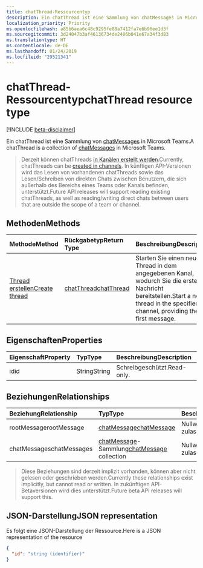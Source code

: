 ```yaml
---
title: chatThread-Ressourcentyp
description: Ein chatThread ist eine Sammlung von chatMessages in Microsoft Teams.
localization_priority: Priority
ms.openlocfilehash: a85b6aea6c48c9295fe88a7412fa7e6b96ee1d3f
ms.sourcegitcommit: 3d24047b3af46136734de2486b041e67a34f3d83
ms.translationtype: HT
ms.contentlocale: de-DE
ms.lasthandoff: 01/24/2019
ms.locfileid: "29521341"
---
```

# <a name="chatthread-resource-type"></a><span data-ttu-id="0d79c-103">chatThread-Ressourcentyp</span><span class="sxs-lookup"><span data-stu-id="0d79c-103">chatThread resource type</span></span>

[!INCLUDE [beta-disclaimer](../../includes/beta-disclaimer.md)]

<span data-ttu-id="0d79c-104">Ein chatThread ist eine Sammlung von [chatMessages](chatmessage.md) in Microsoft Teams.</span><span class="sxs-lookup"><span data-stu-id="0d79c-104">A chatThread is a collection of [chatMessages](chatmessage.md) in Microsoft Teams.</span></span>

> <span data-ttu-id="0d79c-105">Derzeit können chatThreads [in Kanälen erstellt werden](../api/channel-post-chatthreads.md).</span><span class="sxs-lookup"><span data-stu-id="0d79c-105">Currently, chatThreads can be [created in channels](../api/channel-post-chatthreads.md).</span></span>  <span data-ttu-id="0d79c-106">In künftigen API-Versionen wird das Lesen von vorhandenen chatThreads sowie das Lesen/Schreiben von direkten Chats zwischen Benutzern, die sich außerhalb des Bereichs eines Teams oder Kanals befinden, unterstützt.</span><span class="sxs-lookup"><span data-stu-id="0d79c-106">Future API releases will support reading existing chatThreads, as well as reading/writing direct chats between users that are outside the scope of a team or channel.</span></span>

## <a name="methods"></a><span data-ttu-id="0d79c-107">Methoden</span><span class="sxs-lookup"><span data-stu-id="0d79c-107">Methods</span></span>

| <span data-ttu-id="0d79c-108">Methode</span><span class="sxs-lookup"><span data-stu-id="0d79c-108">Method</span></span>       | <span data-ttu-id="0d79c-109">Rückgabetyp</span><span class="sxs-lookup"><span data-stu-id="0d79c-109">Return Type</span></span>  |<span data-ttu-id="0d79c-110">Beschreibung</span><span class="sxs-lookup"><span data-stu-id="0d79c-110">Description</span></span>|
|:---------------|:--------|:----------|
|[<span data-ttu-id="0d79c-111">Thread erstellen</span><span class="sxs-lookup"><span data-stu-id="0d79c-111">Create thread</span></span>](../api/channel-post-chatthreads.md) | [<span data-ttu-id="0d79c-112">chatThread</span><span class="sxs-lookup"><span data-stu-id="0d79c-112">chatThread</span></span>](chatthread.md) |<span data-ttu-id="0d79c-113">Starten Sie einen neuen Thread in dem angegebenen Kanal, wodurch Sie die erste Nachricht bereitstellen.</span><span class="sxs-lookup"><span data-stu-id="0d79c-113">Start a new thread in the specified channel, providing the first message.</span></span>|

## <a name="properties"></a><span data-ttu-id="0d79c-114">Eigenschaften</span><span class="sxs-lookup"><span data-stu-id="0d79c-114">Properties</span></span>
| <span data-ttu-id="0d79c-115">Eigenschaft</span><span class="sxs-lookup"><span data-stu-id="0d79c-115">Property</span></span>     | <span data-ttu-id="0d79c-116">Typ</span><span class="sxs-lookup"><span data-stu-id="0d79c-116">Type</span></span>   |<span data-ttu-id="0d79c-117">Beschreibung</span><span class="sxs-lookup"><span data-stu-id="0d79c-117">Description</span></span>|
|:---------------|:--------|:----------|
|<span data-ttu-id="0d79c-118">id</span><span class="sxs-lookup"><span data-stu-id="0d79c-118">id</span></span>|<span data-ttu-id="0d79c-119">String</span><span class="sxs-lookup"><span data-stu-id="0d79c-119">String</span></span>| <span data-ttu-id="0d79c-120">Schreibgeschützt.</span><span class="sxs-lookup"><span data-stu-id="0d79c-120">Read-only.</span></span>|

## <a name="relationships"></a><span data-ttu-id="0d79c-121">Beziehungen</span><span class="sxs-lookup"><span data-stu-id="0d79c-121">Relationships</span></span>
| <span data-ttu-id="0d79c-122">Beziehung</span><span class="sxs-lookup"><span data-stu-id="0d79c-122">Relationship</span></span> | <span data-ttu-id="0d79c-123">Typ</span><span class="sxs-lookup"><span data-stu-id="0d79c-123">Type</span></span>   |<span data-ttu-id="0d79c-124">Beschreibung</span><span class="sxs-lookup"><span data-stu-id="0d79c-124">Description</span></span>|
|:---------------|:--------|:----------|
|<span data-ttu-id="0d79c-125">rootMessage</span><span class="sxs-lookup"><span data-stu-id="0d79c-125">rootMessage</span></span>|[<span data-ttu-id="0d79c-126">chatMessage</span><span class="sxs-lookup"><span data-stu-id="0d79c-126">chatMessage</span></span>](chatmessage.md)| <span data-ttu-id="0d79c-127">Nullwerte zulassend.</span><span class="sxs-lookup"><span data-stu-id="0d79c-127">Nullable.</span></span>|
|<span data-ttu-id="0d79c-128">chatMessages</span><span class="sxs-lookup"><span data-stu-id="0d79c-128">chatMessages</span></span>|<span data-ttu-id="0d79c-129">[chatMessage](chatmessage.md)-Sammlung</span><span class="sxs-lookup"><span data-stu-id="0d79c-129">[chatMessage](chatmessage.md) collection</span></span>| <span data-ttu-id="0d79c-130">Nullwerte zulassend.</span><span class="sxs-lookup"><span data-stu-id="0d79c-130">Nullable.</span></span>|

> <span data-ttu-id="0d79c-131">Diese Beziehungen sind derzeit implizit vorhanden, können aber nicht gelesen oder geschrieben werden.</span><span class="sxs-lookup"><span data-stu-id="0d79c-131">Currently these relationships exist implicitly, but cannot read or written.</span></span>  <span data-ttu-id="0d79c-132">In zukünftigen API-Betaversionen wird dies unterstützt.</span><span class="sxs-lookup"><span data-stu-id="0d79c-132">Future beta API releases will support this.</span></span>

## <a name="json-representation"></a><span data-ttu-id="0d79c-133">JSON-Darstellung</span><span class="sxs-lookup"><span data-stu-id="0d79c-133">JSON representation</span></span>

<span data-ttu-id="0d79c-134">Es folgt eine JSON-Darstellung der Ressource.</span><span class="sxs-lookup"><span data-stu-id="0d79c-134">Here is a JSON representation of the resource</span></span>

<!-- {
  "blockType": "resource",
  "optionalProperties": [
    "posts"
  ],
  "baseType": "microsoft.graph.entity",
  "@odata.type": "microsoft.graph.chatThread"
}-->

```json
{
  "id": "string (identifier)"
}

```


<!-- uuid: 8fcb5dbc-d5aa-4681-8e31-b001d5168d79
2015-10-25 14:57:30 UTC -->
<!--
{
  "type": "#page.annotation",
  "description": "chatThread resource",
  "keywords": "",
  "section": "documentation",
  "tocPath": "",
  "suppressions": [
    "Error: /api-reference/beta/resources/chatthread.md:\r\n      Exception processing links.\r\n    System.ArgumentException: Link Definition was null. Link text: !INCLUDE [beta-disclaimer](../../includes/beta-disclaimer.md)\r\n      at ApiDoctor.Validation.DocFile.get_LinkDestinations()\r\n      at ApiDoctor.Validation.DocSet.ValidateLinks(Boolean includeWarnings, String[] relativePathForFiles, IssueLogger issues, Boolean requireFilenameCaseMatch, Boolean printOrphanedFiles)"
  ]
}
-->
